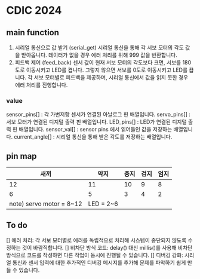 # CDIC 2024 
## main function
1) 시리얼 통신으로 값 받기 (serial_get)
  시리얼 통신을 통해 각 서보 모터의 각도 값을 받아옵니다. 데이터가 없을 경우 에러 처리를 위해 999 값을 반환합니다.
2) 피드백 제어 (feed_back)
  센서 값이 현재 서보 모터의 각도보다 크면, 서보를 180도로 이동시키고 LED를 켭니다. 그렇지 않으면 서보를 0도로 이동시키고 LED를 끕니다.
  각 서보 모터별로 피드백을 제공하며, 시리얼 통신에서 값을 읽지 못한 경우 에러 처리를 진행합니다.

### value
  sensor_pins[]    : 각 가변저항 센서가 연결된 아날로그 핀 배열입니다.
  servo_pins[]     : 서보 모터가 연결된 디지털 출력 핀 배열입니다.
  LED_pins[]       : LED가 연결된 디지털 출력 핀 배열입니다.
  sensor_val[]     : sensor pins 에서 읽어들인 값을 저장하는 배열입니다.
  current_angle[]  : 시리얼 통신을 통해 받은 각도를 저장하는 배열입니다.
  
## pin map 
|새끼  |약지 |중지 |검지 |엄지  |
|---  |---  |---  |---  |---  |
|12   |11   |10   |9    |8    | 
|6    |5    |3    |4    |2    |
note) servo motor = 8~12 | LED = 2~6 

## To do 
[] 에러 처리: 각 서보 모터별로 에러를 독립적으로 처리해 시스템이 중단되지 않도록 수정하는 것이 바람직합니다.
[] 비차단 방식 코드: delay() 대신 millis()를 사용해 비차단 방식으로 코드를 작성하면 다른 작업이 동시에 진행될 수 있습니다.
[] 디버깅 강화: 시리얼 통신과 센서 입력에 대한 추가적인 디버깅 메시지를 추가해 문제를 파악하기 쉽게 만들 수 있습니다.
